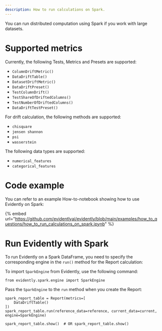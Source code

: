 ```yaml
---
description: How to run calculations on Spark.
---
```


You can run distributed computation using Spark if you work with large datasets. 

# Supported metrics

Currently, the following Tests, Metrics and Presets are supported: 
* `ColumnDriftMetric()`
* `DataDriftTable()`
* `DatasetDriftMetric()`
* `DataDriftPreset()`
* `TestColumnDrift()`
* `TestShareOfDriftedColumns()`
* `TestNumberOfDriftedColumns()`
* `DataDriftTestPreset()`
  
For drift calculation, the following methods are supported:
* `chisquare`
* `jensen shannon`
* `psi`
* `wasserstein`

The following data types are supported:
* `numerical_features`
* `categorical_features`

# Code example

You can refer to an example How-to-notebook showing how to use Evidently on Spark:

{% embed url="https://github.com/evidentlyai/evidently/blob/main/examples/how_to_questions/how_to_run_calculations_on_spark.ipynb" %}

# Run Evidently with Spark

To run Evidently on a Spark DataFrame, you need to specify the corresponding engine in the `run()` method for the Report calculation:

To import `SparkEngine` from Evidently, use the following command:  
```
from evidently.spark.engine import SparkEngine
```

Pass the `SparkEngine` to the `run` method when you create the Report: 

```
spark_report_table = Report(metrics=[
    DataDriftTable()
])
spark_report_table.run(reference_data=reference, current_data=current, engine=SparkEngine)

spark_report_table.show()  # OR spark_report_table.show()
```

